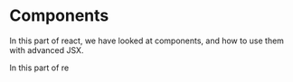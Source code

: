# Components

In this part of react, we have looked at components, and how to use them with advanced JSX.

In this part of re